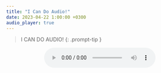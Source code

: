 ```yaml
---
title: "I Can Do Audio!"
date: 2023-04-22 1:00:00 +0300
audio_player: true
---
```

>I CAN DO AUDIO!
{: .prompt-tip }
<div style="text-align: center;">
<audio controls title="My First Audio">
  <source src="\assets\test.m4a" type="audio/mp3">
</audio>
</div>
